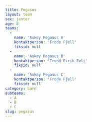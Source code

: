 ```yaml
---
title: Pegasus
layout: team
sex: jenter
age: 8
teams:
  -
    name: 'Askøy Pegasus A'
    kontaktperson: 'Frode Fjell'
    fiksid: null
  -
    name: 'Askøy Pegasus B'
    kontaktperson: 'Trond Eirik Føli'
    fiksid: null
  -
    name: 'Askøy Pegasus C'
    kontaktperson: 'Frode Fjell'
    fiksid: null
category: barn
subteams:
  - A
  - B
  - C
slug: pegasus
---
```

